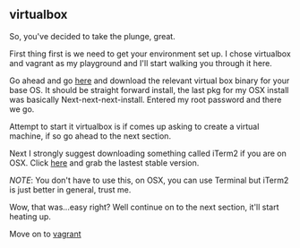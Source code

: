 virtualbox
----------
So, you've decided to take the plunge, great.

First thing first is we need to get your environment set up. I chose virtualbox and vagrant as my playground and I'll start walking you through it here.

Go ahead and go [here](https://www.virtualbox.org/wiki/Download) and download the relevant virtual box binary for your base OS.  It should be straight forward install, the last pkg for my OSX install was basically Next-next-next-install.  Entered my root password and there we go.

Attempt to start it virtualbox is if comes up asking to create a virtual machine, if so go ahead to the next section.

Next I strongly suggest downloading something called iTerm2 if you are on OSX.  Click [here](http://www.iterm2.com/#/section/downloads) and grab the lastest stable version.

_NOTE_: You don't have to use this, on OSX, you can use Terminal but iTerm2 is just better in general, trust me.

Wow, that was...easy right? Well continue on to the next section, it'll start heating up.

Move on to [vagrant](02-vagrant.md)
